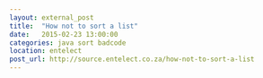 ```yaml
---
layout: external_post
title:  "How not to sort a list"
date:   2015-02-23 13:00:00
categories: java sort badcode 
location: entelect
post_url: http://source.entelect.co.za/how-not-to-sort-a-list
---
```

